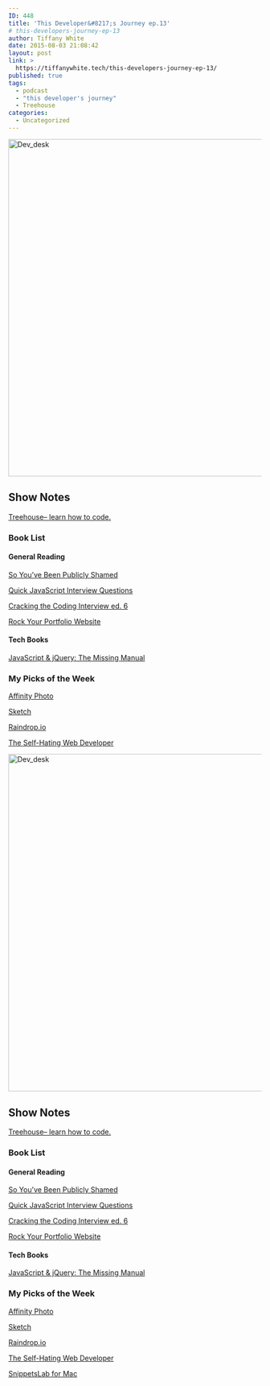```yaml
---
ID: 448
title: 'This Developer&#8217;s Journey ep.13'
# this-developers-journey-ep-13
author: Tiffany White
date: 2015-08-03 21:08:42
layout: post
link: >
  https://tiffanywhite.tech/this-developers-journey-ep-13/
published: true
tags:
  - podcast
  - "this developer's journey"
  - Treehouse
categories:
  - Uncategorized
---
```



<img class="aligncenter" src="https://helloburgh.me/wp-content/uploads/2015/08/wpid-TWW_movil_20.jpg" alt="Dev_desk" width="671" height="671" />
<h2>Show Notes</h2>
<a href="http://teamtreehouse.com">Treehouse– learn how to code.</a>
<h3>Book List</h3>

<h4>General Reading</h4>

<a href="http://www.amazon.com/So-Youve-Been-Publicly-Shamed-ebook/dp/B00L9B7IRC/ref=sr_1_1?s=digital-text&amp;ie=UTF8&amp;qid=1438649230&amp;sr=1-1&amp;keywords=so+you%27ve+been+publicly+shamed">So You’ve Been Publicly Shamed</a>

<a href="http://www.amazon.com/Quick-JavaScript-Interview-Questions-Frequently-ebook/dp/B00Z06S0BK/ref=sr_1_1?ie=UTF8&amp;qid=1438649293&amp;sr=8-1&amp;keywords=quick+javascript+interview+questions">Quick JavaScript Interview Questions</a>

<a href="http://www.amazon.com/Cracking-Coding-Interview-6th-Programming/dp/0984782850/ref=sr_1_1?s=books&amp;ie=UTF8&amp;qid=1438649341&amp;sr=1-1&amp;keywords=cracking+the+coding+interview">Cracking the Coding Interview ed. 6</a>

<a href="http://www.amazon.com/Rock-Your-Portfolio-Website-Photographers-ebook/dp/B00D8K7LRE/ref=sr_1_1?s=books&amp;ie=UTF8&amp;qid=1438649395&amp;sr=1-1&amp;keywords=Rock+Your+portfolio+website">Rock Your Portfolio Website</a>

<h4>Tech Books</h4>

<a href="http://www.amazon.com/David-Sawyer-McFarland-JavaScript-jQuery/dp/B00RWSAMUQ/ref=sr_1_2?s=books&amp;ie=UTF8&amp;qid=1438649432&amp;sr=1-2&amp;keywords=javascript+%26+jquery+the+missing+manual+3rd+edition">JavaScript &amp; jQuery: The Missing Manual</a>

<h3>My Picks of the Week</h3>

<a href="https://itunes.apple.com/us/app/affinity-photo/id824183456?mt=12">Affinity Photo</a>

<a href="http://bohemiancoding.com/sketch/">Sketch</a>

<a href="https://raindrop.io/app">Raindrop.io</a>

<a href="http://joequery.me/code/the-self-hating-web-developer">The Self-Hating Web Developer</a>




<img class="aligncenter" src="https://helloburgh.me/wp-content/uploads/2015/08/wpid-TWW_movil_20.jpg" alt="Dev_desk" width="671" height="671" />
<h2>Show Notes</h2>
<a href="http://teamtreehouse.com">Treehouse– learn how to code.</a>
<h3>Book List</h3>

<h4>General Reading</h4>

<a href="http://www.amazon.com/So-Youve-Been-Publicly-Shamed-ebook/dp/B00L9B7IRC/ref=sr_1_1?s=digital-text&amp;ie=UTF8&amp;qid=1438649230&amp;sr=1-1&amp;keywords=so+you%27ve+been+publicly+shamed">So You’ve Been Publicly Shamed</a>

<a href="http://www.amazon.com/Quick-JavaScript-Interview-Questions-Frequently-ebook/dp/B00Z06S0BK/ref=sr_1_1?ie=UTF8&amp;qid=1438649293&amp;sr=8-1&amp;keywords=quick+javascript+interview+questions">Quick JavaScript Interview Questions</a>

<a href="http://www.amazon.com/Cracking-Coding-Interview-6th-Programming/dp/0984782850/ref=sr_1_1?s=books&amp;ie=UTF8&amp;qid=1438649341&amp;sr=1-1&amp;keywords=cracking+the+coding+interview">Cracking the Coding Interview ed. 6</a>

<a href="http://www.amazon.com/Rock-Your-Portfolio-Website-Photographers-ebook/dp/B00D8K7LRE/ref=sr_1_1?s=books&amp;ie=UTF8&amp;qid=1438649395&amp;sr=1-1&amp;keywords=Rock+Your+portfolio+website">Rock Your Portfolio Website</a>

<h4>Tech Books</h4>

<a href="http://www.amazon.com/David-Sawyer-McFarland-JavaScript-jQuery/dp/B00RWSAMUQ/ref=sr_1_2?s=books&amp;ie=UTF8&amp;qid=1438649432&amp;sr=1-2&amp;keywords=javascript+%26+jquery+the+missing+manual+3rd+edition">JavaScript &amp; jQuery: The Missing Manual</a>

<h3>My Picks of the Week</h3>

<a href="https://itunes.apple.com/us/app/affinity-photo/id824183456?mt=12">Affinity Photo</a>

<a href="http://bohemiancoding.com/sketch/">Sketch</a>

<a href="https://raindrop.io/app">Raindrop.io</a>

<a href="http://joequery.me/code/the-self-hating-web-developer">The Self-Hating Web Developer</a>





<a href="http://www.renfei.org/snippets-lab/">SnippetsLab for Mac</a>